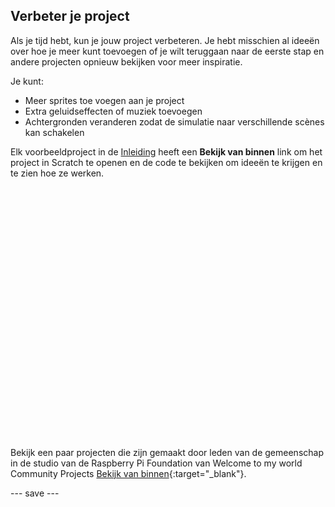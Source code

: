 ## Verbeter je project

Als je tijd hebt, kun je jouw project verbeteren. Je hebt misschien al ideeën over hoe je meer kunt toevoegen of je wilt teruggaan naar de eerste stap en andere projecten opnieuw bekijken voor meer inspiratie.

Je kunt:
- Meer sprites toe voegen aan je project
- Extra geluidseffecten of muziek toevoegen
- Achtergronden veranderen zodat de simulatie naar verschillende scènes kan schakelen

Elk voorbeeldproject in de [Inleiding](.) heeft een **Bekijk van binnen** link om het project in Scratch te openen en de code te bekijken om ideeën te krijgen en te zien hoe ze werken.
<div class="scratch-preview" style="margin-left: 15px;">
  <iframe allowtransparency="true" width="485" height="402" src="" frameborder="0"></iframe>
</div>

Bekijk een paar projecten die zijn gemaakt door leden van de gemeenschap in de studio van de Raspberry Pi Foundation van Welcome to my world Community Projects [Bekijk van binnen](https://scratch.mit.edu/studios/30320352){:target="_blank"}.


--- save ---

